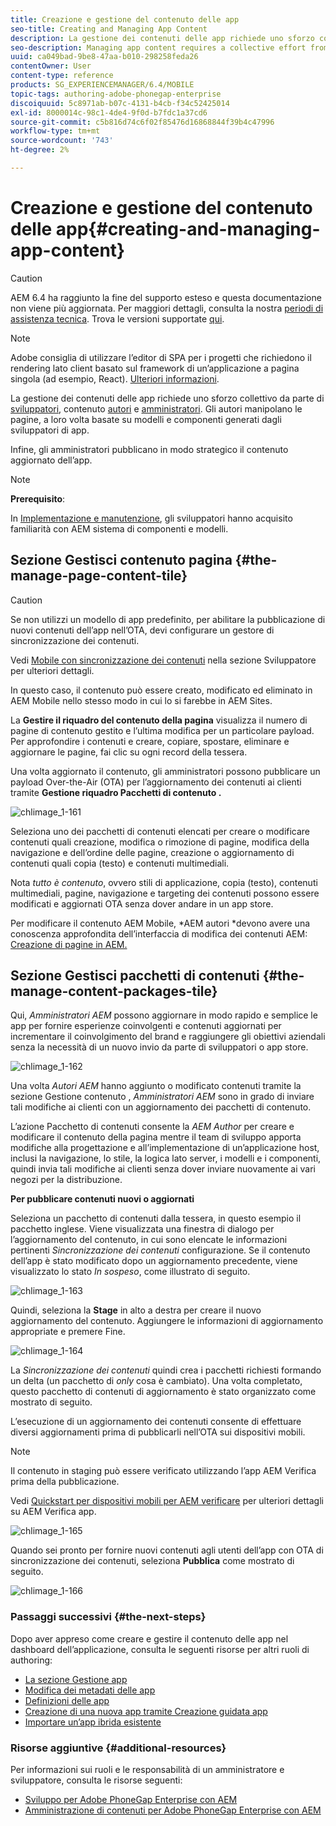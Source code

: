 ```yaml
---
title: Creazione e gestione del contenuto delle app
seo-title: Creating and Managing App Content
description: La gestione dei contenuti delle app richiede uno sforzo collettivo da parte di sviluppatori, autori e amministratori di contenuti.  Gli autori manipolano le pagine, a loro volta basate su modelli e componenti generati dagli sviluppatori di app.
seo-description: Managing app content requires a collective effort from developers, content authors and administrators.  Authors manipulate pages, which are in turn based off of templates and components generated by app developers.
uuid: ca049bad-9be8-47aa-b010-298258feda26
contentOwner: User
content-type: reference
products: SG_EXPERIENCEMANAGER/6.4/MOBILE
topic-tags: authoring-adobe-phonegap-enterprise
discoiquuid: 5c8971ab-b07c-4131-b4cb-f34c52425014
exl-id: 8000014c-98c1-4de4-9f0d-b7fdc1a37cd6
source-git-commit: c5b816d74c6f02f85476d16868844f39b4c47996
workflow-type: tm+mt
source-wordcount: '743'
ht-degree: 2%

---
```


# Creazione e gestione del contenuto delle app{#creating-and-managing-app-content}

>[!CAUTION]
>
>AEM 6.4 ha raggiunto la fine del supporto esteso e questa documentazione non viene più aggiornata. Per maggiori dettagli, consulta la nostra [periodi di assistenza tecnica](https://helpx.adobe.com/it/support/programs/eol-matrix.html). Trova le versioni supportate [qui](https://experienceleague.adobe.com/docs/).

>[!NOTE]
>
>Adobe consiglia di utilizzare l’editor di SPA per i progetti che richiedono il rendering lato client basato sul framework di un’applicazione a pagina singola (ad esempio, React). [Ulteriori informazioni](/help/sites-developing/spa-overview.md).

La gestione dei contenuti delle app richiede uno sforzo collettivo da parte di [sviluppatori](#developer), contenuto [autori](#author) e [amministratori](#administrator). Gli autori manipolano le pagine, a loro volta basate su modelli e componenti generati dagli sviluppatori di app.

Infine, gli amministratori pubblicano in modo strategico il contenuto aggiornato dell’app.

>[!NOTE]
>
>**Prerequisito**:
>
>In [Implementazione e manutenzione](/help/sites-deploying/deploy.md), gli sviluppatori hanno acquisito familiarità con AEM sistema di componenti e modelli.

## Sezione Gestisci contenuto pagina {#the-manage-page-content-tile}

>[!CAUTION]
>
>Se non utilizzi un modello di app predefinito, per abilitare la pubblicazione di nuovi contenuti dell’app nell’OTA, devi configurare un gestore di sincronizzazione dei contenuti.
>
>Vedi [Mobile con sincronizzazione dei contenuti](/help/mobile/phonegap-contentsync.md) nella sezione Sviluppatore per ulteriori dettagli.

In questo caso, il contenuto può essere creato, modificato ed eliminato in AEM Mobile nello stesso modo in cui lo si farebbe in AEM Sites.

La **Gestire il riquadro del contenuto della pagina** visualizza il numero di pagine di contenuto gestito e l’ultima modifica per un particolare payload. Per approfondire i contenuti e creare, copiare, spostare, eliminare e aggiornare le pagine, fai clic su ogni record della tessera.

Una volta aggiornato il contenuto, gli amministratori possono pubblicare un payload Over-the-Air (OTA) per l’aggiornamento dei contenuti ai clienti tramite **Gestione riquadro Pacchetti di contenuto .**

![chlimage_1-161](assets/chlimage_1-161.png)

Seleziona uno dei pacchetti di contenuti elencati per creare o modificare contenuti quali creazione, modifica o rimozione di pagine, modifica della navigazione e dell’ordine delle pagine, creazione o aggiornamento di contenuti quali copia (testo) e contenuti multimediali.

Nota *tutto è contenuto*, ovvero stili di applicazione, copia (testo), contenuti multimediali, pagine, navigazione e targeting dei contenuti possono essere modificati e aggiornati OTA senza dover andare in un app store.

Per modificare il contenuto AEM Mobile, *AEM autori *devono avere una conoscenza approfondita dell’interfaccia di modifica dei contenuti AEM: [Creazione di pagine in AEM.](/help/sites-authoring/qg-page-authoring.md)

## Sezione Gestisci pacchetti di contenuti {#the-manage-content-packages-tile}

Qui, *Amministratori AEM* possono aggiornare in modo rapido e semplice le app per fornire esperienze coinvolgenti e contenuti aggiornati per incrementare il coinvolgimento del brand e raggiungere gli obiettivi aziendali senza la necessità di un nuovo invio da parte di sviluppatori o app store.

![chlimage_1-162](assets/chlimage_1-162.png)

Una volta *Autori AEM* hanno aggiunto o modificato contenuti tramite la sezione Gestione contenuto , *Amministratori AEM* sono in grado di inviare tali modifiche ai clienti con un aggiornamento dei pacchetti di contenuto.

L’azione Pacchetto di contenuti consente la *AEM Author* per creare e modificare il contenuto della pagina mentre il team di sviluppo apporta modifiche alla progettazione e all’implementazione di un’applicazione host, inclusi la navigazione, lo stile, la logica lato server, i modelli e i componenti, quindi invia tali modifiche ai clienti senza dover inviare nuovamente ai vari negozi per la distribuzione.

**Per pubblicare contenuti nuovi o aggiornati**

Seleziona un pacchetto di contenuti dalla tessera, in questo esempio il pacchetto inglese. Viene visualizzata una finestra di dialogo per l’aggiornamento del contenuto, in cui sono elencate le informazioni pertinenti *Sincronizzazione dei contenuti* configurazione. Se il contenuto dell’app è stato modificato dopo un aggiornamento precedente, viene visualizzato lo stato *In sospeso*, come illustrato di seguito.

![chlimage_1-163](assets/chlimage_1-163.png)

Quindi, seleziona la **Stage** in alto a destra per creare il nuovo aggiornamento del contenuto. Aggiungere le informazioni di aggiornamento appropriate e premere Fine.

![chlimage_1-164](assets/chlimage_1-164.png)

La *Sincronizzazione dei contenuti* quindi crea i pacchetti richiesti formando un delta (un pacchetto di *only* cosa è cambiato). Una volta completato, questo pacchetto di contenuti di aggiornamento è stato organizzato come mostrato di seguito.

L’esecuzione di un aggiornamento dei contenuti consente di effettuare diversi aggiornamenti prima di pubblicarli nell’OTA sui dispositivi mobili.

>[!NOTE]
>
>Il contenuto in staging può essere verificato utilizzando l’app AEM Verifica prima della pubblicazione.
>
>Vedi [Quickstart per dispositivi mobili per AEM verificare](/help/mobile/phonegap-mobile-quickstart.md) per ulteriori dettagli su AEM Verifica app.

![chlimage_1-165](assets/chlimage_1-165.png)

Quando sei pronto per fornire nuovi contenuti agli utenti dell’app con OTA di sincronizzazione dei contenuti, seleziona **Pubblica** come mostrato di seguito.

![chlimage_1-166](assets/chlimage_1-166.png)

### Passaggi successivi {#the-next-steps}

Dopo aver appreso come creare e gestire il contenuto delle app nel dashboard dell’applicazione, consulta le seguenti risorse per altri ruoli di authoring:

* [La sezione Gestione app](/help/mobile/phonegap-app-details-tile.md)
* [Modifica dei metadati delle app](/help/mobile/phonegap-editmetadata.md)
* [Definizioni delle app](/help/mobile/phonegap-app-definitions.md)
* [Creazione di una nuova app tramite Creazione guidata app](/help/mobile/phonegap-create-new-app.md)
* [Importare un’app ibrida esistente](/help/mobile/phonegap-adding-content-to-imported-app.md)

### Risorse aggiuntive {#additional-resources}

Per informazioni sui ruoli e le responsabilità di un amministratore e sviluppatore, consulta le risorse seguenti:

* [Sviluppo per Adobe PhoneGap Enterprise con AEM](/help/mobile/developing-in-phonegap.md)
* [Amministrazione di contenuti per Adobe PhoneGap Enterprise con AEM](/help/mobile/administer-phonegap.md)
